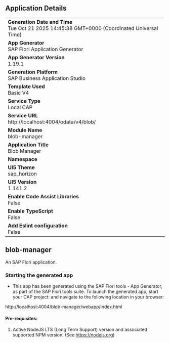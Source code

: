 ## Application Details
|               |
| ------------- |
|**Generation Date and Time**<br>Tue Oct 21 2025 14:45:38 GMT+0000 (Coordinated Universal Time)|
|**App Generator**<br>SAP Fiori Application Generator|
|**App Generator Version**<br>1.19.1|
|**Generation Platform**<br>SAP Business Application Studio|
|**Template Used**<br>Basic V4|
|**Service Type**<br>Local CAP|
|**Service URL**<br>http://localhost:4004/odata/v4/blob/|
|**Module Name**<br>blob-manager|
|**Application Title**<br>Blob Manager|
|**Namespace**<br>|
|**UI5 Theme**<br>sap_horizon|
|**UI5 Version**<br>1.141.2|
|**Enable Code Assist Libraries**<br>False|
|**Enable TypeScript**<br>False|
|**Add Eslint configuration**<br>False|

## blob-manager

An SAP Fiori application.

### Starting the generated app

-   This app has been generated using the SAP Fiori tools - App Generator, as part of the SAP Fiori tools suite.  To launch the generated app, start your CAP project:  and navigate to the following location in your browser:

http://localhost:4004/blob-manager/webapp/index.html

#### Pre-requisites:

1. Active NodeJS LTS (Long Term Support) version and associated supported NPM version.  (See https://nodejs.org)


